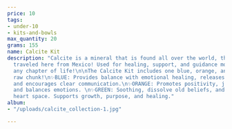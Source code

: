 ```yaml
---
price: 10
tags:
- under-10
- kits-and-bowls
max_quantity: 20
grams: 155
name: Calcite Kit
description: "Calcite is a mineral that is found all over the world, these specifically
  traveled here from Mexico! Used for healing, support, and guidance moving through
  any chapter of life!\n\nThe Calcite Kit includes one blue, orange, and green calcite
  raw chunk!\n✨BLUE: Provides balance with emotional healing, releases blockages,
  and encourages clear communication.\n✨ORANGE: Promotes positivity, joy, creativity,
  and balances emotions. \n✨GREEN: Soothing, dissolve old beliefs, and opens up the
  heart space. Supports growth, purpose, and healing."
album:
- "/uploads/calcite_collection-1.jpg"

---
```

